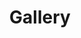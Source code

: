 ---
layout: gallery-page-multi-facet
title: Gallery
class: gallery
permalink: /gallery/
collection: monuments
facet_by:
    - age_range
    - gen_neighborhood
    - topic
    - keywords_other
    - type
---